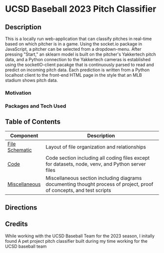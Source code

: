 # UCSD Baseball 2023 Pitch Classifier

## Description
This is a locally run web-application that can classify pitches in real-time based on which pitcher is in a game. Using the socket.io package in JavaScript, a pitcher can be selected from a dropdown-menu. After pressing "Start," an sklearn model is built on the pitcher's Yakkertech pitch data, and a  Python connection to the Yakkertech cameras is established using the socketIO-client pacakge that is continuously parsed to read and predict on incoming pitch data. Each prediction is written from a Python localhost client to the front-end HTML page in the style that an MLB stadium shows pitch data.

### Motivation


### Packages and Tech Used


## Table of Contents

| Component | Description |
|-------|---------------------------------------------------------------------------------------------------------------------------------------------------|
| [File Schematic](https://github.com/joshsalce/Real-Time_Pitch_Classifier/blob/main/File_Schematic.pdf)| Layout of file organization and relationships | 
| [Code](https://github.com/joshsalce/Real-Time_Pitch_Classifier/tree/main/Code) | Code section including all coding files except for datasets, node, venv, and Python server files |
| [Miscellaneous](https://github.com/joshsalce/Real-Time_Pitch_Classifier/tree/main/Misc.) | Miscellaneous section including diagrams documenting thought process of project, proof of concepts, and test scripts|


## Directions


## Credits



While working with the UCSD Baseball Team for the 2023 season, I initally found 
A pet project pitch classifier built during my time working for the UCSD baseball team
